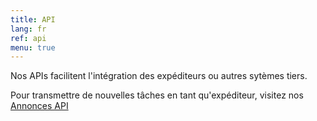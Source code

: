 ```yaml
---
title: API
lang: fr
ref: api
menu: true
---
```


Nos APIs facilitent l'intégration des expéditeurs ou autres sytèmes tiers.

Pour transmettre de nouvelles tâches en tant qu'expéditeur, visitez nos <a href="http://docs.urbantz.com" target="_blank">Annonces API</a>